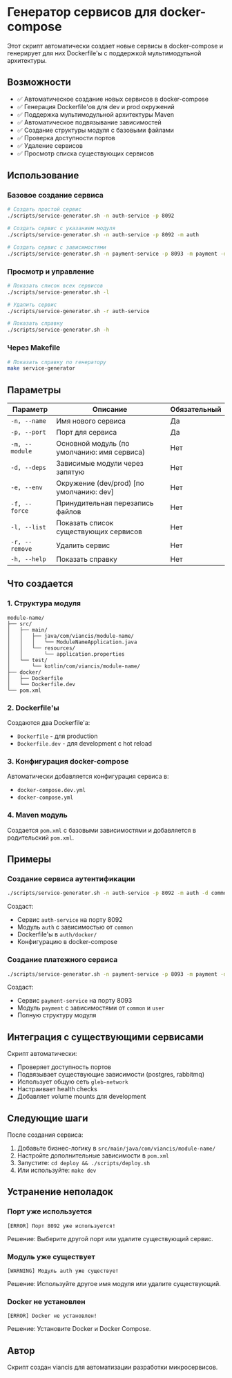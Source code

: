 # Генератор сервисов для docker-compose

Этот скрипт автоматически создает новые сервисы в docker-compose и генерирует для них Dockerfile'ы с поддержкой мультимодульной архитектуры.

## Возможности

- ✅ Автоматическое создание новых сервисов в docker-compose
- ✅ Генерация Dockerfile'ов для dev и prod окружений
- ✅ Поддержка мультимодульной архитектуры Maven
- ✅ Автоматическое подвязывание зависимостей
- ✅ Создание структуры модуля с базовыми файлами
- ✅ Проверка доступности портов
- ✅ Удаление сервисов
- ✅ Просмотр списка существующих сервисов

## Использование

### Базовое создание сервиса

```bash
# Создать простой сервис
./scripts/service-generator.sh -n auth-service -p 8092

# Создать сервис с указанием модуля
./scripts/service-generator.sh -n auth-service -p 8092 -m auth

# Создать сервис с зависимостями
./scripts/service-generator.sh -n payment-service -p 8093 -m payment -d common,user
```

### Просмотр и управление

```bash
# Показать список всех сервисов
./scripts/service-generator.sh -l

# Удалить сервис
./scripts/service-generator.sh -r auth-service

# Показать справку
./scripts/service-generator.sh -h
```

### Через Makefile

```bash
# Показать справку по генератору
make service-generator
```

## Параметры

| Параметр | Описание | Обязательный |
|----------|----------|--------------|
| `-n, --name` | Имя нового сервиса | Да |
| `-p, --port` | Порт для сервиса | Да |
| `-m, --module` | Основной модуль (по умолчанию: имя сервиса) | Нет |
| `-d, --deps` | Зависимые модули через запятую | Нет |
| `-e, --env` | Окружение (dev/prod) [по умолчанию: dev] | Нет |
| `-f, --force` | Принудительная перезапись файлов | Нет |
| `-l, --list` | Показать список существующих сервисов | Нет |
| `-r, --remove` | Удалить сервис | Нет |
| `-h, --help` | Показать справку | Нет |

## Что создается

### 1. Структура модуля

```
module-name/
├── src/
│   ├── main/
│   │   ├── java/com/viancis/module-name/
│   │   │   └── ModuleNameApplication.java
│   │   └── resources/
│   │       └── application.properties
│   └── test/
│       └── kotlin/com/viancis/module-name/
├── docker/
│   ├── Dockerfile
│   └── Dockerfile.dev
└── pom.xml
```

### 2. Dockerfile'ы

Создаются два Dockerfile'а:
- `Dockerfile` - для production
- `Dockerfile.dev` - для development с hot reload

### 3. Конфигурация docker-compose

Автоматически добавляется конфигурация сервиса в:
- `docker-compose.dev.yml`
- `docker-compose.yml`

### 4. Maven модуль

Создается `pom.xml` с базовыми зависимостями и добавляется в родительский `pom.xml`.

## Примеры

### Создание сервиса аутентификации

```bash
./scripts/service-generator.sh -n auth-service -p 8092 -m auth -d common
```

Создаст:
- Сервис `auth-service` на порту 8092
- Модуль `auth` с зависимостью от `common`
- Dockerfile'ы в `auth/docker/`
- Конфигурацию в docker-compose

### Создание платежного сервиса

```bash
./scripts/service-generator.sh -n payment-service -p 8093 -m payment -d common,user
```

Создаст:
- Сервис `payment-service` на порту 8093
- Модуль `payment` с зависимостями от `common` и `user`
- Полную структуру модуля

## Интеграция с существующими сервисами

Скрипт автоматически:
- Проверяет доступность портов
- Подвязывает существующие зависимости (postgres, rabbitmq)
- Использует общую сеть `gleb-network`
- Настраивает health checks
- Добавляет volume mounts для development

## Следующие шаги

После создания сервиса:

1. Добавьте бизнес-логику в `src/main/java/com/viancis/module-name/`
2. Настройте дополнительные зависимости в `pom.xml`
3. Запустите: `cd deploy && ./scripts/deploy.sh`
4. Или используйте: `make dev`

## Устранение неполадок

### Порт уже используется
```
[ERROR] Порт 8092 уже используется!
```
Решение: Выберите другой порт или удалите существующий сервис.

### Модуль уже существует
```
[WARNING] Модуль auth уже существует
```
Решение: Используйте другое имя модуля или удалите существующий.

### Docker не установлен
```
[ERROR] Docker не установлен!
```
Решение: Установите Docker и Docker Compose.

## Автор

Скрипт создан viancis для автоматизации разработки микросервисов. 